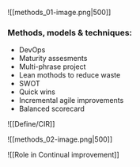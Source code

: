 ![[methods_01-image.png|500]]

### Methods, models & techniques:
- DevOps
- Maturity assesments
- Multi-phrase project
- Lean mothods to reduce waste
- SWOT
- Quick wins
- Incremental agile improvements
- Balanced scorecard

![[Define/CIR]]

![[methods_02-image.png|500]]


![[Role in Continual improvement]]